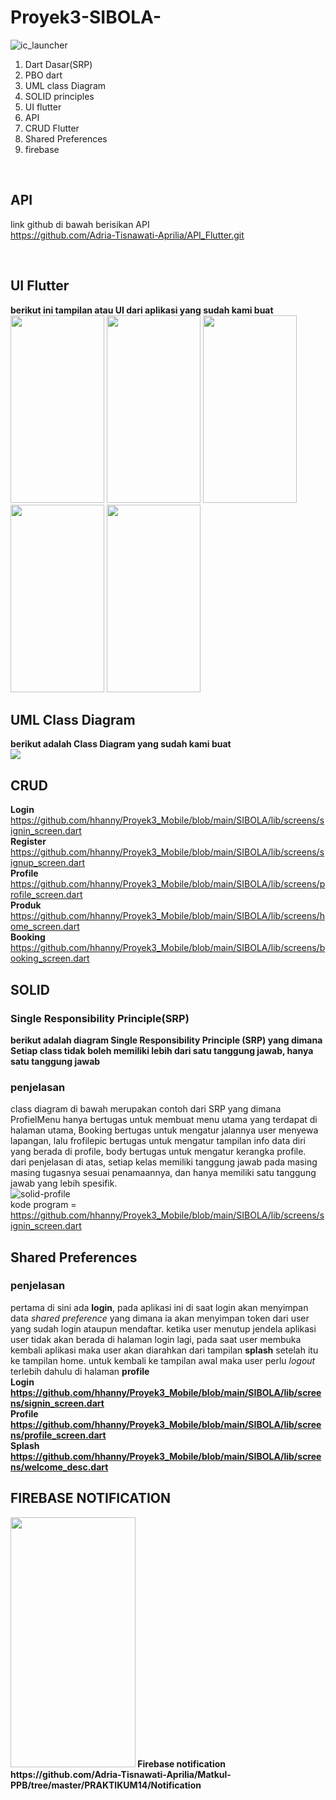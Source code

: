 # Proyek3-SIBOLA-
![ic_launcher](https://github.com/hhanny/Proyek3_Mobile/blob/main/SIBOLA/assets/images/sibola.png)


<ol>
  <li>Dart Dasar(SRP)</li>
  <li>PBO dart</li>
  <li>UML class Diagram</li>
  <li>SOLID principles</li>
  <li>UI flutter</li>
  <li>API</li>
  <li>CRUD Flutter</li>
  <li>Shared Preferences</li>
  <li>firebase</li>
</ol>
<br>

## API
link github di bawah berisikan API
<br>
https://github.com/Adria-Tisnawati-Aprilia/API_Flutter.git


<br>






## UI Flutter
<b>berikut ini tampilan atau UI dari aplikasi yang sudah kami buat</b>
<br>
<img src="https://github.com/hhanny/Proyek3_Mobile/blob/main/SIBOLA/assets/images/bg.jpeg" height="300" width="150">
<img src="https://github.com/Adria-Tisnawati-Aprilia/Matkul-PPB/blob/master/PICT/splash%20screen.jpeg" height="300" width="150">
<img src="https://github.com/Adria-Tisnawati-Aprilia/Matkul-PPB/blob/master/PICT/halaman%20penyambut.jpeg" height="300" width="150">
<img src="https://github.com/Adria-Tisnawati-Aprilia/Matkul-PPB/blob/master/PICT/halaman%20daftar.jpeg" height="300" width="150">
<img src="https://github.com/Adria-Tisnawati-Aprilia/Matkul-PPB/blob/master/PICT/halaman%20masuk.jpeg" height="300" width="150">
<br>


## UML Class Diagram 

<b>berikut adalah Class Diagram yang sudah kami buat</b>
<br>
<img src="https://github.com/Adria-Tisnawati-Aprilia/Matkul-PPB/blob/master/PICT/Class%20Diagram.png" >
<br>
## CRUD
<b>Login</b><br>
https://github.com/hhanny/Proyek3_Mobile/blob/main/SIBOLA/lib/screens/signin_screen.dart
<br>
<b>Register</b><br>
https://github.com/hhanny/Proyek3_Mobile/blob/main/SIBOLA/lib/screens/signup_screen.dart
<br>
<b>Profile</b>
<br>
https://github.com/hhanny/Proyek3_Mobile/blob/main/SIBOLA/lib/screens/profile_screen.dart
<br>
<b>Produk</b><br>
https://github.com/hhanny/Proyek3_Mobile/blob/main/SIBOLA/lib/screens/home_screen.dart
<br>
<b>Booking</b><br>
https://github.com/hhanny/Proyek3_Mobile/blob/main/SIBOLA/lib/screens/booking_screen.dart
<br>

## SOLID
### Single Responsibility Principle(SRP)
<b>berikut adalah diagram <b>Single Responsibility Principle (SRP)</b> yang dimana Setiap class tidak boleh memiliki lebih dari satu tanggung jawab, hanya satu tanggung jawab</b><br>
### penjelasan
class diagram di bawah merupakan contoh dari SRP yang dimana ProfielMenu hanya bertugas untuk membuat menu utama yang terdapat di halaman utama, Booking bertugas untuk mengatur jalannya user menyewa lapangan, lalu frofilepic bertugas untuk mengatur tampilan info data diri yang berada di profile, body bertugas untuk mengatur kerangka profile. 
<br> dari penjelasan di atas, setiap kelas memiliki tanggung jawab pada masing masing tugasnya sesuai penamaannya, dan hanya memiliki satu tanggung jawab yang lebih spesifik.
<br>
![solid-profile](https://github.com/Adria-Tisnawati-Aprilia/Matkul-PPB/blob/master/PICT/SRP.png)
<br>
kode program = https://github.com/hhanny/Proyek3_Mobile/blob/main/SIBOLA/lib/screens/signin_screen.dart
## Shared Preferences
### penjelasan
pertama di sini ada <b>login</b>, pada aplikasi ini di saat login akan menyimpan data <i>shared preference</i> yang dimana ia akan menyimpan token dari user yang sudah login ataupun mendaftar.
ketika user menutup jendela aplikasi user tidak akan berada di halaman login lagi, pada saat user membuka kembali aplikasi maka user akan diarahkan dari tampilan <b>splash</b> setelah itu ke tampilan home. untuk kembali ke tampilan awal maka user perlu <i>logout</i> terlebih dahulu di halaman <b>profile<b>
  <br>
<b>Login</b><br>
https://github.com/hhanny/Proyek3_Mobile/blob/main/SIBOLA/lib/screens/signin_screen.dart
<br>
<b>Profile</b><br>
https://github.com/hhanny/Proyek3_Mobile/blob/main/SIBOLA/lib/screens/profile_screen.dart
<br>
<b>Splash</b><br>
https://github.com/hhanny/Proyek3_Mobile/blob/main/SIBOLA/lib/screens/welcome_desc.dart
<br>

## FIREBASE NOTIFICATION
<img src="https://github.com/Adria-Tisnawati-Aprilia/Matkul-PPB/blob/master/PICT/firebase.jpg" height="400" width="200">
<b>Firebase notification</b><br>
https://github.com/Adria-Tisnawati-Aprilia/Matkul-PPB/tree/master/PRAKTIKUM14/Notification
<br>
